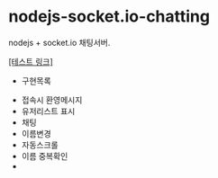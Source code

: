 # nodejs-socket.io-chatting

nodejs + socket.io 채팅서버.

<a href="http://doolya.iptime.org:50000">[테스트 링크]</a>

* 구현목록
- 접속시 환영메시지
- 유저리스트 표시
- 채팅
- 이름변경
- 자동스크롤
- 이름 중복확인
- 
